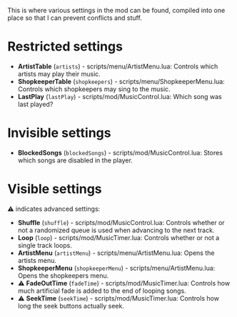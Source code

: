 This is where various settings in the mod can be found, compiled into one place so that I can prevent conflicts and stuff.

# Restricted settings
- **ArtistTable** (`artists`) - scripts/menu/ArtistMenu.lua: Controls which artists may play their music.
- **ShopkeeperTable** (`shopkeepers`) - scripts/menu/ShopkeeperMenu.lua: Controls which shopkeepers may sing to the music.
- **LastPlay** (`lastPlay`) - scripts/mod/MusicControl.lua: Which song was last played?

# Invisible settings
- **BlockedSongs** (`blockedSongs`) - scripts/mod/MusicControl.lua: Stores which songs are disabled in the player.

# Visible settings
⚠ indicates advanced settings:

- **Shuffle** (`shuffle`) - scripts/mod/MusicControl.lua: Controls whether or not a randomized queue is used when advancing to the next track.
- **Loop** (`loop`) - scripts/mod/MusicTimer.lua: Controls whether or not a single track loops.
- **ArtistMenu** (`artistMenu`) - scripts/menu/ArtistMenu.lua: Opens the artists menu.
- **ShopkeeperMenu** (`shopkeeperMenu`) - scripts/menu/ArtistMenu.lua: Opens the shopkeepers menu.
- ⚠ **FadeOutTime** (`fadeTime`) - scripts/mod/MusicTimer.lua: Controls how much artificial fade is added to the end of looping songs.
- ⚠ **SeekTime** (`seekTime`) - scripts/mod/MusicTimer.lua: Controls how long the seek buttons actually seek.
